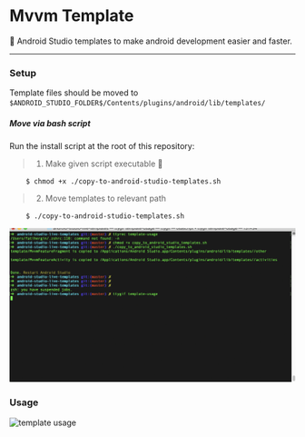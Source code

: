 # Mvvm Template

 :rocket: Android Studio templates to make android development easier and faster.
 
---

### Setup

Template files should be moved to `$ANDROID_STUDIO_FOLDER$/Contents/plugins/android/lib/templates/`


##### Move via bash script

Run the install script at the root of this repository:

> 1. Make given script executable 🔨
```shell
    $ chmod +x ./copy-to-android-studio-templates.sh 
```

> 2. Move templates to relevant path
```shell
    $ ./copy-to-android-studio-templates.sh 
```

![template setup](figures/template-setup.gif)


### Usage

![template usage](figures/template-usage.gif)

